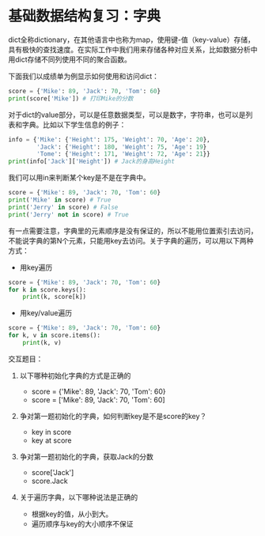 # 基础数据结构复习：字典

dict全称dictionary，在其他语言中也称为map，使用键-值（key-value）存储，具有极快的查找速度。在实际工作中我们用来存储各种对应关系，比如数据分析中用dict存储不同列使用不同的聚合函数。

下面我们以成绩单为例显示如何使用和访问dict：

```python
score = {'Mike': 89, 'Jack': 70, 'Tom': 60}
print(score['Mike']) # 打印Mike的分数
```

对于dict的value部分，可以是任意数据类型，可以是数字，字符串，也可以是列表和字典。比如以下学生信息的例子：

```python
info = {'Mike': {'Height': 175, 'Weight': 70, 'Age': 20},
        'Jack': {'Height': 180, 'Weight': 75, 'Age': 19}
        'Tome': {'Height': 171, 'Weight': 72, 'Age': 21}}
print(info['Jack']['Height']) # Jack的身高Height
```

我们可以用in来判断某个key是不是在字典中。

```python
score = {'Mike': 89, 'Jack': 70, 'Tom': 60}
print('Mike' in score) # True
print('Jerry' in score) # False
print('Jerry' not in score) # True
```

有一点需要注意，字典里的元素顺序是没有保证的，所以不能用位置索引去访问，不能说字典的第N个元素，只能用key去访问。关于字典的遍历，可以用以下两种方式：
- 用key遍历

```python
score = {'Mike': 89, 'Jack': 70, 'Tom': 60}
for k in score.keys():
    print(k, score[k])
```

- 用key/value遍历

```python
score = {'Mike': 89, 'Jack': 70, 'Tom': 60}
for k, v in score.items():
    print(k, v)
```

交互题目：

1. 以下哪种初始化字典的方式是正确的
    - score = {'Mike': 89, 'Jack': 70, 'Tom': 60}
    - score = ['Mike': 89, 'Jack': 70, 'Tom': 60]

2. 争对第一题初始化的字典，如何判断key是不是score的key？
    - key in score
    - key at score

3. 争对第一题初始化的字典，获取Jack的分数
    - score['Jack']
    - score.Jack

4. 关于遍历字典，以下哪种说法是正确的
    - 根据key的值，从小到大。
    - 遍历顺序与key的大小顺序不保证